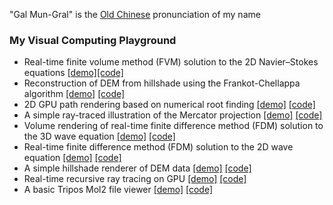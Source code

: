 "Gal Mun-Gral" is the [Old Chinese](https://en.wikipedia.org/wiki/Reconstructions_of_Old_Chinese) pronunciation of my name

### My Visual Computing Playground
- Real-time finite volume method (FVM) solution to the 2D Navier–Stokes equations [[demo]](https://galmungral.github.io/FVM-CFD/)[[code]](https://github.com/galmungral/FVM-CFD)
- Reconstruction of DEM from hillshade using the Frankot-Chellappa algorithm [[demo]](https://galmungral.github.io/dem-reconstruction/) [[code]](https://github.com/galmungral/dem-reconstruction/)
- 2D GPU path rendering based on numerical root finding [[demo]](https://galmungral.github.io/newton-vg/) [[code]](https://github.com/galmungral/newton-vg/)
- A simple ray-traced illustration of the Mercator projection [[demo]](https://galmungral.github.io/mercator-3d/) [[code]](https://github.com/galmungral/mercator-3d/)
- Volume rendering of real-time finite difference method (FDM) solution to the 3D wave equation [[demo]](https://galmungral.github.io/fdm-3d/) [[code]](https://github.com/galmungral/fdm-3d)
- Real-time finite difference method (FDM) solution to the 2D wave equation [[demo]](https://galmungral.github.io/fdm-2d/) [[code]](https://github.com/galmungral/fdm-2d/)
- A simple hillshade renderer of DEM data [[demo]](https://galmungral.github.io/hillshade/) [[code]](https://github.com/galmungral/hillshade/)
- Real-time recursive ray tracing on GPU [[demo]](https://galmungral.github.io/gl-raytracer/) [[code]](https://github.com/galmungral/gl-raytracer/)
- A basic Tripos Mol2 file viewer [[demo]](https://galmungral.github.io/mol-renderer) [[code]](https://github.com/galmungral/mol-renderer)
